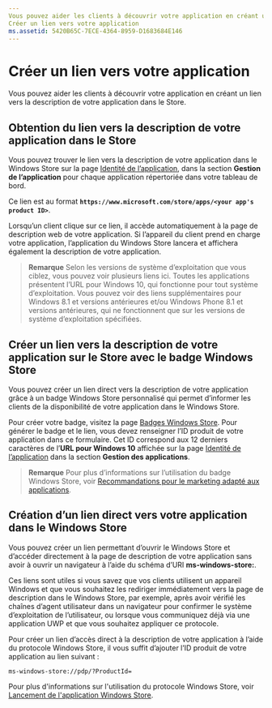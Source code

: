 ```yaml
---
Vous pouvez aider les clients à découvrir votre application en créant un lien vers la description de votre application dans le Windows Store.
Créer un lien vers votre application
ms.assetid: 5420B65C-7ECE-4364-8959-D1683684E146
---
```


# Créer un lien vers votre application


Vous pouvez aider les clients à découvrir votre application en créant un lien vers la description de votre application dans le Store.

## Obtention du lien vers la description de votre application dans le Store


Vous pouvez trouver le lien vers la description de votre application dans le Windows Store sur la page [Identité de l’application](view-app-identity-details.md), dans la section **Gestion de l’application** pour chaque application répertoriée dans votre tableau de bord.

Ce lien est au format **`https://www.microsoft.com/store/apps/<your app's product ID>`**.

Lorsqu’un client clique sur ce lien, il accède automatiquement à la page de description web de votre application. Si l’appareil du client prend en charge votre application, l’application du Windows Store lancera et affichera également la description de votre application.

> **Remarque** Selon les versions de système d’exploitation que vous ciblez, vous pouvez voir plusieurs liens ici. Toutes les applications présentent l’URL pour Windows 10, qui fonctionne pour tout système d’exploitation. Vous pouvez voir des liens supplémentaires pour Windows 8.1 et versions antérieures et/ou Windows Phone 8.1 et versions antérieures, qui ne fonctionnent que sur les versions de système d’exploitation spécifiées.

 

## Créer un lien vers la description de votre application sur le Store avec le badge Windows Store


Vous pouvez créer un lien direct vers la description de votre application grâce à un badge Windows Store personnalisé qui permet d’informer les clients de la disponibilité de votre application dans le Windows Store.

Pour créer votre badge, visitez la page [Badges Windows Store](http://go.microsoft.com/fwlink/p/?LinkID=534236). Pour générer le badge et le lien, vous devez renseigner l’ID produit de votre application dans ce formulaire. Cet ID correspond aux 12 derniers caractères de l’**URL pour Windows 10** affichée sur la page [Identité de l’application](view-app-identity-details.md) dans la section **Gestion des applications**.

> **Remarque** Pour plus d’informations sur l’utilisation du badge Windows Store, voir [Recommandations pour le marketing adapté aux applications](app-marketing-guidelines.md).

 

## Création d’un lien direct vers votre application dans le Windows Store


Vous pouvez créer un lien permettant d’ouvrir le Windows Store et d’accéder directement à la page de description de votre application sans avoir à ouvrir un navigateur à l’aide du schéma d’URI **ms-windows-store:**.

Ces liens sont utiles si vous savez que vos clients utilisent un appareil Windows et que vous souhaitez les rediriger immédiatement vers la page de description dans le Windows Store, par exemple, après avoir vérifié les chaînes d’agent utilisateur dans un navigateur pour confirmer le système d’exploitation de l’utilisateur, ou lorsque vous communiquez déjà via une application UWP et que vous souhaitez appliquer ce protocole.

Pour créer un lien d’accès direct à la description de votre application à l’aide du protocole Windows Store, il vous suffit d’ajouter l’ID produit de votre application au lien suivant :

`ms-windows-store://pdp/?ProductId=`

Pour plus d'informations sur l'utilisation du protocole Windows Store, voir [Lancement de l'application Windows Store](https://msdn.microsoft.com/library/windows/apps/mt228343).

 

 






<!--HONumber=Mar16_HO1-->


